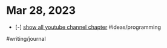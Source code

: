 # Mar 28, 2023

- [-] [show all youtube channel chapter](show%20all%20youtube%20channel%20chapter.md) #ideas/programming 


#writing/journal